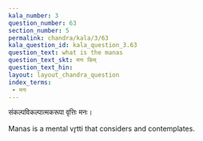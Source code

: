 ```yaml
---
kala_number: 3
question_number: 63
section_number: 5
permalink: chandra/kala/3/63
kala_question_id: kala_question_3.63
question_text: what is the manas
question_text_skt: मनः किम्
question_text_hin: 
layout: layout_chandra_question
index_terms:
 - मनः
---
```


<!-- skt-start -->
संकल्पविकल्पात्मकरूपा वृत्तिः मनः।
<!-- skt-end -->

<!-- eng-start -->
Manas is a mental vr̥tti that considers and contemplates.
<!-- eng-end -->
